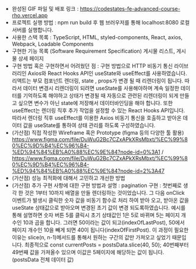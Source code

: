 - 완성된 GIF 파일 및 배포 링크 :
  https://codestates-fe-advanced-course-rho.vercel.app
- 프로젝트 실행 방법 :
  npm run build 후 웹 브러우저를 통해 localhost:8080 로컬 서버를 실행합니다.
- 사용한 스택 목록 :
  TypeScript, HTML, styled-components, React, axios, Webpack, Loadable Components
- 구현한 기능 목록 (Software Requirement Specification)
  게시물 리스트, 게시물 상세 페이지
- 구현 방법 혹은 구현하면서 어려웠던 점 :
  구현 방법으로 HTTP 비동기 통신 라이브러리인 Axios와 React Hooks API인 useState와 useEffect를 사용하였습니다. 리액트는 부모 컴포넌트 렌더링, state , props가 변경 될 때 리렌더링이 됩니다. 따라서 데이터 변경시 리렌더링이 되려면 useState를 사용해야하며 계속 일정한 데이터를 기억하도록 해야하고 상태가 변경될 때 자동으로 관련된 리렌더링이 되게 만들고 싶으면 변수가 아닌 state에 저장해서 데이터바인딩을 해야 합니다. 또한 useEffect는 렌더링 직후 추가 작업을 설정할 수 있는 React Hooks API입니다. 따라서 렌더링 직후 useEffect를 이용한 Axios 비동기 통신을 호출하고 받아온 데이터 값을 useState를 통하여 상태 관리를 하도록 구성하였습니다.
- (가산점) 직접 작성한 Wireframe 혹은 Prototype (figma 등의 다양한 툴 활용)
  https://www.figma.com/file/DuWuG2Bc7CZxAPkXRsMbxt/%EC%99%80%EC%9D%B4%EC%96%B4-%ED%94%84%EB%A0%88%EC%9E%84?node-id=0%3A1 /
  https://www.figma.com/file/DuWuG2Bc7CZxAPkXRsMbxt/%EC%99%80%EC%9D%B4%EC%96%B4-%ED%94%84%EB%A0%88%EC%9E%84?node-id=2%3A47
- (가산점) 성능 최적화에 대해서 고민하고 개선한 방법
- (가산점) 추가 구현 사항에 대한 구현 방법과 설명 :
  pagination 구현 : 첫번째로 생각 한 것은 1부터 10까지 배열을 만들 렌더링하는 것이었습니다. 그 다음 onClick 이벤트가 발생시 클릭한 숫자 값을 비동기 함수로 처리 하여 받아 오고, 받아온 값을 useState 상태값으로 받아오며 변경된 초기 값이 변경 되도록하였습니다. 예시를 통해 설명하면 숫자 버튼 5를 클릭시 초기 상태값인 1은 5로 바뀌며 5는 페이지 개수인 10과 곱을 합니다. 그러면 50이라는 값이 되고(indexOfLastPost), 50에서 페이지 개수인 10을 빼게 되면 40이 됩니다(indexOfFirstPost). 이 과정이 필요한 이유는 slice(n, n-1)메서드를 통해서 원하는 구간의 값만 가져오고 싶었기 때문입니다. 최종적으로 const currentPosts = postsData.slice(40, 50); 40번째부터 49번째 값을 가져올수 있으며 이값은 5페이지에 해당하는 값이 됩니다. (postsData 전체 데이터 값)
